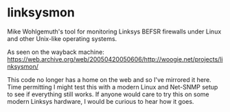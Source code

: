 # linksysmon
Mike Wohlgemuth's tool for monitoring Linksys BEFSR firewalls under Linux and
other Unix-like operating systems.

As seen on the wayback machine: 
https://web.archive.org/web/20050420050606/http://woogie.net/projects/linksysmon/

This code no longer has a home on the web and so I've mirrored it here. Time
permitting I might test this with a modern Linux and Net-SNMP setup to see if
everything still works. If anyone would care to try this on some modern Linksys
hardware, I would be curious to hear how it goes.
